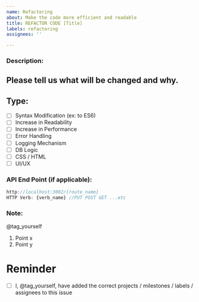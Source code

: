 ```yaml
---
name: Refactoring
about: Make the code more efficient and readable
title: REFACTOR CODE [Title]
labels: refactoring
assignees: ''

---
```


### Description:
Please tell us what will be changed and why.
---
## Type:
- [ ] Syntax Modification (ex: to ES6)
- [ ] Increase in Readability
- [ ] Increase in Performance
- [ ] Error Handling
- [ ] Logging Mechanism
- [ ] DB Logic
- [ ] CSS / HTML
- [ ] UI/UX

### API End Point (if applicable):
```javascript
http://localhost:3002/{route_name}
HTTP Verb: {verb_name} //PUT POST GET ...etc
```
### Note:
@tag_yourself
1. Point x
2. Point y

# Reminder

- [ ] I, @tag_yourself, have added the correct projects / milestones / labels / assignees to this issue
